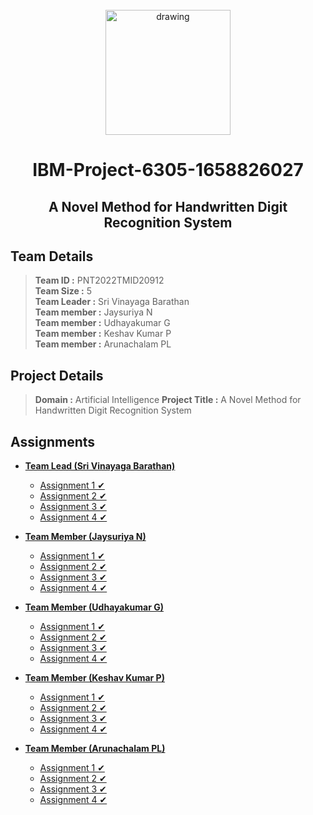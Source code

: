 <br>
<div align="center">
  <img src="https://upload.wikimedia.org/wikipedia/commons/5/51/IBM_logo.svg" align="center" alt="drawing" width="200" />
  <h1 align="center">IBM-Project-6305-1658826027</h2>
  <h2 align="center">A Novel Method for Handwritten Digit Recognition System</h2>
</div>

## Team Details
> **Team ID :** PNT2022TMID20912  
**Team Size :** 5  
**Team Leader :** Sri Vinayaga Barathan  
**Team member :** Jaysuriya N  
**Team member :** Udhayakumar G  
**Team member :** Keshav Kumar P   
**Team member :** Arunachalam PL



## Project Details

> **Domain :** Artificial Intelligence 
 **Project Title :** A Novel Method for Handwritten Digit Recognition System

## Assignments

 - **[Team Lead (Sri Vinayaga Barathan)](https://github.com/IBM-EPBL/IBM-Project-6305-1658826027/tree/main/Assignments/Sri%20Vinayaga%20Barathan)**
	 - [Assignment 1 ✔](https://github.com/IBM-EPBL/IBM-Project-6305-1658826027/blob/main/Assignments/Sri%20Vinayaga%20Barathan/Assignment_1.ipynb)
	 - [Assignment 2 ✔](https://github.com/IBM-EPBL/IBM-Project-6305-1658826027/blob/main/Assignments/Sri%20Vinayaga%20Barathan/Assignment_2.ipynb)
	 - [Assignment 3 ✔](https://github.com/IBM-EPBL/IBM-Project-6305-1658826027/blob/main/Assignments/Sri%20Vinayaga%20Barathan/Assignment_3.ipynb)
	 - [Assignment 4 ✔](https://github.com/IBM-EPBL/IBM-Project-6305-1658826027/blob/main/Assignments/Sri%20Vinayaga%20Barathan/Assignment_4.ipynb)
	 
 - **[Team Member (Jaysuriya N)](https://github.com/IBM-EPBL/IBM-Project-6305-1658826027/tree/main/Assignments/Jaysuriya%20N)**
	 - [Assignment 1 ✔](https://github.com/IBM-EPBL/IBM-Project-6305-1658826027/blob/main/Assignments/Jaysuriya%20N/Assignment_1.ipynb)
	 - [Assignment 2 ✔](https://github.com/IBM-EPBL/IBM-Project-6305-1658826027/blob/main/Assignments/Jaysuriya%20N/Assignment_2.ipynb)
	 - [Assignment 3 ✔](https://github.com/IBM-EPBL/IBM-Project-6305-1658826027/blob/main/Assignments/Jaysuriya%20N/Assignment_3.ipynb)
	 - [Assignment 4 ✔](https://github.com/IBM-EPBL/IBM-Project-6305-1658826027/blob/main/Assignments/Jaysuriya%20N/Assignment_4.ipynb)

- **[Team Member (Udhayakumar G)](https://github.com/IBM-EPBL/IBM-Project-6305-1658826027/tree/main/Assignments/Udhayakumar)**  
	- [Assignment 1 ✔](https://github.com/IBM-EPBL/IBM-Project-6305-1658826027/blob/main/Assignments/Udhayakumar/Assignment_1.ipynb)  
	- [Assignment 2 ✔](https://github.com/IBM-EPBL/IBM-Project-6305-1658826027/blob/main/Assignments/Udhayakumar/Assignment_2.ipynb)  
	- [Assignment 3 ✔](https://github.com/IBM-EPBL/IBM-Project-6305-1658826027/blob/main/Assignments/Udhayakumar/Assignment_3.ipynb)  
	- [Assignment 4 ✔](https://github.com/IBM-EPBL/IBM-Project-6305-1658826027/blob/main/Assignments/Udhayakumar/Assignment_4.ipynb)  

- **[Team Member (Keshav Kumar P)](https://github.com/IBM-EPBL/IBM-Project-6305-1658826027/tree/main/Assignments/Keshav%20Kumar)**  
	- [Assignment 1 ✔](https://github.com/IBM-EPBL/IBM-Project-6305-1658826027/blob/main/Assignments/Keshav%20Kumar/Assignment_1.ipynb)  
	- [Assignment 2 ✔](https://github.com/IBM-EPBL/IBM-Project-6305-1658826027/blob/main/Assignments/Keshav%20Kumar/Assignment_2.ipynb)  
	- [Assignment 3 ✔](https://github.com/IBM-EPBL/IBM-Project-6305-1658826027/blob/main/Assignments/Keshav%20Kumar/Assignment_3.ipynb)  
	- [Assignment 4 ✔](https://github.com/IBM-EPBL/IBM-Project-6305-1658826027/blob/main/Assignments/Keshav%20Kumar/Assignment_4.ipynb)  

- **[Team Member (Arunachalam PL)](https://github.com/IBM-EPBL/IBM-Project-6305-1658826027/tree/main/Assignments/Arunachalam)**  
	- [Assignment 1 ✔](https://github.com/IBM-EPBL/IBM-Project-6305-1658826027/blob/main/Assignments/Arunachalam/Assignment_1.ipynb)  
	- [Assignment 2 ✔](https://github.com/IBM-EPBL/IBM-Project-6305-1658826027/blob/main/Assignments/Arunachalam/Assignment_2.ipynb)  
	- [Assignment 3 ✔](https://github.com/IBM-EPBL/IBM-Project-6305-1658826027/blob/main/Assignments/Arunachalam/Assignment_3.ipynb)  
	- [Assignment 4 ✔](https://github.com/IBM-EPBL/IBM-Project-6305-1658826027/blob/main/Assignments/Arunachalam/Assignment_4.ipynb)



